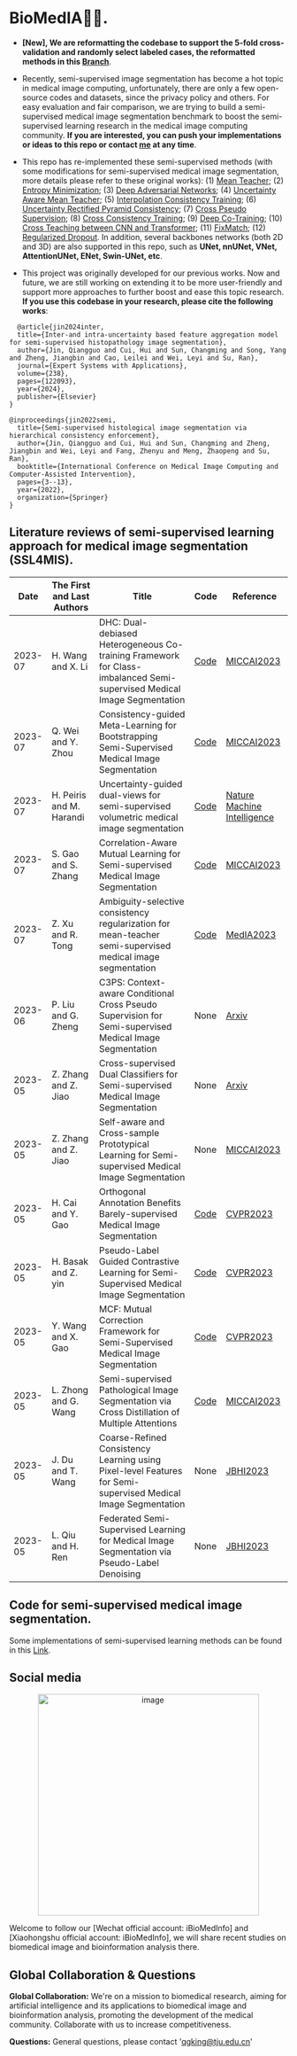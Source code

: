 # BioMedIA👩‍💻.
* **[New], We are reformatting the codebase to support the 5-fold cross-validation and randomly select labeled cases, the reformatted methods in this [Branch](https://github.com/HiLab-git/SSL4MIS/tree/cross_val_dev)**. 
* Recently, semi-supervised image segmentation has become a hot topic in medical image computing, unfortunately, there are only a few open-source codes and datasets, since the privacy policy and others. For easy evaluation and fair comparison, we are trying to build a semi-supervised medical image segmentation benchmark to boost the semi-supervised learning research in the medical image computing community. **If you are interested, you can push your implementations or ideas to this repo or contact [me](https://luoxd1996.github.io/) at any time**.  
* This repo has re-implemented these semi-supervised methods (with some modifications for semi-supervised medical image segmentation, more details please refer to these original works): (1) [Mean Teacher](https://papers.nips.cc/paper/6719-mean-teachers-are-better-role-models-weight-averaged-consistency-targets-improve-semi-supervised-deep-learning-results.pdf); (2) [Entropy Minimization](https://openaccess.thecvf.com/content_CVPR_2019/papers/Vu_ADVENT_Adversarial_Entropy_Minimization_for_Domain_Adaptation_in_Semantic_Segmentation_CVPR_2019_paper.pdf); (3) [Deep Adversarial Networks](https://link.springer.com/chapter/10.1007/978-3-319-66179-7_47); (4) [Uncertainty Aware Mean Teacher](https://arxiv.org/pdf/1907.07034.pdf); (5) [Interpolation Consistency Training](https://arxiv.org/pdf/1903.03825.pdf); (6) [Uncertainty Rectified Pyramid Consistency](https://arxiv.org/pdf/2012.07042.pdf); (7) [Cross Pseudo Supervision](https://arxiv.org/abs/2106.01226); (8) [Cross Consistency Training](https://openaccess.thecvf.com/content_CVPR_2020/papers/Ouali_Semi-Supervised_Semantic_Segmentation_With_Cross-Consistency_Training_CVPR_2020_paper.pdf); (9) [Deep Co-Training](https://openaccess.thecvf.com/content_ECCV_2018/papers/Siyuan_Qiao_Deep_Co-Training_for_ECCV_2018_paper.pdf); (10) [Cross Teaching between CNN and Transformer](https://arxiv.org/pdf/2112.04894.pdf); (11) [FixMatch](https://arxiv.org/abs/2001.07685); (12) [Regularized Dropout](https://proceedings.neurips.cc/paper/2021/file/5a66b9200f29ac3fa0ae244cc2a51b39-Paper.pdf). In addition, several backbones networks (both 2D and 3D) are also supported in this repo, such as **UNet, nnUNet, VNet, AttentionUNet, ENet, Swin-UNet, etc**.

* This project was originally developed for our previous works. Now and future, we are still working on extending it to be more user-friendly and support more approaches to further boost and ease this topic research. **If you use this codebase in your research, please cite the following works**:
  
```shell
  @article{jin2024inter,
  title={Inter-and intra-uncertainty based feature aggregation model for semi-supervised histopathology image segmentation},
  author={Jin, Qiangguo and Cui, Hui and Sun, Changming and Song, Yang and Zheng, Jiangbin and Cao, Leilei and Wei, Leyi and Su, Ran},
  journal={Expert Systems with Applications},
  volume={238},
  pages={122093},
  year={2024},
  publisher={Elsevier}
}

@inproceedings{jin2022semi,
  title={Semi-supervised histological image segmentation via hierarchical consistency enforcement},
  author={Jin, Qiangguo and Cui, Hui and Sun, Changming and Zheng, Jiangbin and Wei, Leyi and Fang, Zhenyu and Meng, Zhaopeng and Su, Ran},
  booktitle={International Conference on Medical Image Computing and Computer-Assisted Intervention},
  pages={3--13},
  year={2022},
  organization={Springer}
}

  ```
  
## Literature reviews of semi-supervised learning approach for medical image segmentation (**SSL4MIS**).
|Date|The First and Last Authors|Title|Code|Reference|
|---|---|---|---|---|
|2023-07|H. Wang and X. Li|DHC: Dual-debiased Heterogeneous Co-training Framework for Class-imbalanced Semi-supervised Medical Image Segmentation|[Code](https://github.com/xmed-lab/DHC)|[MICCAI2023](https://arxiv.org/pdf/2307.11960.pdf)|
|2023-07|Q. Wei and Y. Zhou|Consistency-guided Meta-Learning for Bootstrapping Semi-Supervised Medical Image Segmentation|[Code](https://github.com/aijinrjinr/MLB-Seg)|[MICCAI2023](https://arxiv.org/pdf/2307.11604.pdf)|
|2023-07|H. Peiris and M. Harandi|Uncertainty-guided dual-views for semi-supervised volumetric medical image segmentation|[Code](https://github.com/himashi92/Co-BioNet)|[Nature Machine Intelligence](https://www.nature.com/articles/s42256-023-00682-w)|
|2023-07|S. Gao and S. Zhang|Correlation-Aware Mutual Learning for Semi-supervised Medical Image Segmentation|[Code](https://github.com/Herschel555/CAML)|[MICCAI2023](https://arxiv.org/pdf/2307.06312.pdf)|
|2023-07|Z. Xu and R. Tong|Ambiguity-selective consistency regularization for mean-teacher semi-supervised medical image segmentation|[Code](https://github.com/lemoshu/AC-MT)|[MedIA2023](https://www.sciencedirect.com/science/article/pii/S1361841523001408)|
|2023-06|P. Liu and G. Zheng|C3PS: Context-aware Conditional Cross Pseudo Supervision for Semi-supervised Medical Image Segmentation|None|[Arxiv](https://arxiv.org/pdf/2306.08275.pdf)|
|2023-05|Z. Zhang and Z. Jiao|Cross-supervised Dual Classifiers for Semi-supervised Medical Image Segmentation|None|[Arxiv](https://arxiv.org/pdf/2305.16216.pdf)|
|2023-05|Z. Zhang and Z. Jiao|Self-aware and Cross-sample Prototypical Learning for Semi-supervised Medical Image Segmentation|None|[MICCAI2023](https://arxiv.org/pdf/2305.16214.pdf)|
|2023-05|H. Cai and Y. Gao|Orthogonal Annotation Benefits Barely-supervised Medical Image Segmentation|[Code](https://github.com/HengCai-NJU/DeSCO)|[CVPR2023](https://openaccess.thecvf.com/content/CVPR2023/papers/Cai_Orthogonal_Annotation_Benefits_Barely-Supervised_Medical_Image_Segmentation_CVPR_2023_paper.pdf)|
|2023-05|H. Basak and Z. yin|Pseudo-Label Guided Contrastive Learning for Semi-Supervised Medical Image Segmentation|[Code](https://github.com/hritam-98/PatchCL-MedSeg)|[CVPR2023](https://openaccess.thecvf.com/content/CVPR2023/papers/Basak_Pseudo-Label_Guided_Contrastive_Learning_for_Semi-Supervised_Medical_Image_Segmentation_CVPR_2023_paper.pdf)|
|2023-05|Y. Wang and X. Gao|MCF: Mutual Correction Framework for Semi-Supervised Medical Image Segmentation|[Code](https://github.com/WYC-321/MCF)|[CVPR2023](https://openaccess.thecvf.com/content/CVPR2023/papers/Wang_MCF_Mutual_Correction_Framework_for_Semi-Supervised_Medical_Image_Segmentation_CVPR_2023_paper.pdf)|
|2023-05|L. Zhong and G. Wang|Semi-supervised Pathological Image Segmentation via Cross Distillation of Multiple Attentions|[Code](https://github.com/HiLab-git/CDMA)|[MICCAI2023](https://arxiv.org/pdf/2305.18830.pdf)|
|2023-05|J. Du and T. Wang|Coarse-Refined Consistency Learning using Pixel-level Features for Semi-supervised Medical Image Segmentation|None|[JBHI2023](https://ieeexplore.ieee.org/stamp/stamp.jsp?tp=&arnumber=10131969)|
|2023-05|L. Qiu and H. Ren|Federated Semi-Supervised Learning for Medical Image Segmentation via Pseudo-Label Denoising|None|[JBHI2023](https://ieeexplore.ieee.org/stamp/stamp.jsp?tp=&arnumber=10121665)|
## Code for semi-supervised medical image segmentation.
Some implementations of semi-supervised learning methods can be found in this [Link](https://github.com/Luoxd1996/SSL4MIS/tree/master/code).

## Social media

<p align="center"><img width="400" alt="image" src="results/wechat.png"></p> 
Welcome to follow our [Wechat official account: iBioMedInfo] and [Xiaohongshu official account: iBioMedInfo], we will share recent studies on biomedical image and bioinformation analysis there.

## Global Collaboration & Questions

**Global Collaboration:** We're on a mission to biomedical research, aiming for artificial intelligence and its applications to biomedical image and bioinformation analysis, promoting the development of the medical community. Collaborate with us to increase competitiveness.

**Questions:** General questions, please contact 'qgking@tju.edu.cn'